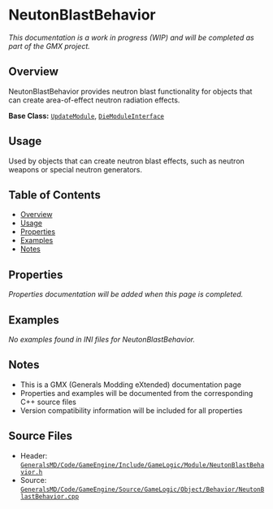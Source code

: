 # NeutonBlastBehavior

*This documentation is a work in progress (WIP) and will be completed as part of the GMX project.*

## Overview

NeutonBlastBehavior provides neutron blast functionality for objects that can create area-of-effect neutron radiation effects.

**Base Class:** [`UpdateModule`](../../GeneralsMD/Code/GameEngine/Include/GameLogic/Module/UpdateModule.h), [`DieModuleInterface`](../../GeneralsMD/Code/GameEngine/Include/GameLogic/Module/DieModule.h)

## Usage

Used by objects that can create neutron blast effects, such as neutron weapons or special neutron generators.

## Table of Contents

- [Overview](#overview)
- [Usage](#usage)
- [Properties](#properties)
- [Examples](#examples)
- [Notes](#notes)

## Properties

*Properties documentation will be added when this page is completed.*

## Examples

*No examples found in INI files for NeutonBlastBehavior.*

## Notes

- This is a GMX (Generals Modding eXtended) documentation page
- Properties and examples will be documented from the corresponding C++ source files
- Version compatibility information will be included for all properties

## Source Files

- Header: [`GeneralsMD/Code/GameEngine/Include/GameLogic/Module/NeutonBlastBehavior.h`](../../GeneralsMD/Code/GameEngine/Include/GameLogic/Module/NeutonBlastBehavior.h)
- Source: [`GeneralsMD/Code/GameEngine/Source/GameLogic/Object/Behavior/NeutonBlastBehavior.cpp`](../../GeneralsMD/Code/GameEngine/Source/GameLogic/Object/Behavior/NeutonBlastBehavior.cpp)
